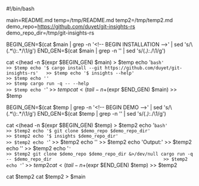 #!/bin/bash

main=README.md
temp=/tmp/README.md
temp2=/tmp/temp2.md
demo_repo=https://github.com/duyet/git-insights-rs
demo_repo_dir=/tmp/git-insights-rs

BEGIN_GEN=$(cat $main | grep -n '<!-- BEGIN INSTALLATION -->' | sed 's/\(.*\):.*/\1/g')
END_GEN=$(cat $main | grep -n '<!-- END INSTALLATION -->' | sed 's/\(.*\):.*/\1/g')

cat <(head -n $(expr $BEGIN_GEN) $main)                                 > $temp
echo '```bash'                                                          >> $temp
echo '$ cargo install --git https://github.com/duyet/git-insights-rs'   >> $temp
echo '$ insights --help'                                                >> $temp
echo ''                                                                 >> $temp
cargo run -q -- --help                                                  >> $temp
echo '```'                                                              >> $temp
cat <(tail -n +$(expr $END_GEN) $main)                                  >> $temp


BEGIN_GEN=$(cat $temp | grep -n '<!-- BEGIN DEMO -->' | sed 's/\(.*\):.*/\1/g')
END_GEN=$(cat $temp | grep -n '<!-- END DEMO -->' | sed 's/\(.*\):.*/\1/g')

cat <(head -n $(expr $BEGIN_GEN) $temp)                                 > $temp2
echo '```bash'                                                          >> $temp2
echo '$ git clone $demo_repo $demo_repo_dir'                            >> $temp2
echo '$ insights $demo_repo_dir'                                        >> $temp2
echo '```'                                                              >> $temp2
echo ''                                                                 >> $temp2
echo 'Output:'                                                          >> $temp2
echo ''                                                                 >> $temp2
echo '```'                                                              >> $temp2
git clone $demo_repo $demo_repo_dir &>/dev/null
cargo run -q -- $demo_repo_dir                                          >> $temp2
echo '```'                                                              >> $temp2
cat <(tail -n +$(expr $END_GEN) $temp)                                  >> $temp2

cat $temp2
cat $temp2 > $main

